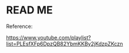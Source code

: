 # READ ME



Reference:

https://www.youtube.com/playlist?list=PLEsfXFp6DpzQB82YbmKKBy2jKdzpZKczn





